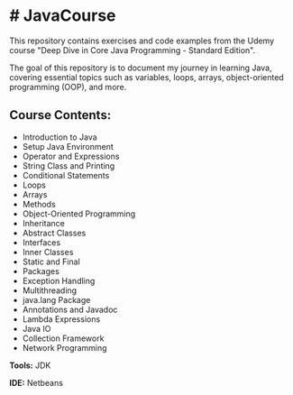 <h1># JavaCourse</h1>
 
This repository contains exercises and code examples from the Udemy course "Deep Dive in Core Java Programming - Standard Edition".
 
The goal of this repository is to document my journey in learning Java, covering essential topics such as variables, loops, arrays, object-oriented programming (OOP), and more.  

<h2><b>Course Contents:</b></h2>

* Introduction to Java
* Setup Java Environment
* Operator and Expressions
* String Class and Printing
* Conditional Statements
* Loops
* Arrays
* Methods
* Object-Oriented Programming
* Inheritance
* Abstract Classes
* Interfaces
* Inner Classes
* Static and Final
* Packages
* Exception Handling
* Multithreading
* java.lang Package
* Annotations and Javadoc
* Lambda Expressions
* Java IO
* Collection Framework
* Network Programming
  
<b>Tools:</b> JDK

<b>IDE:</b> Netbeans 
